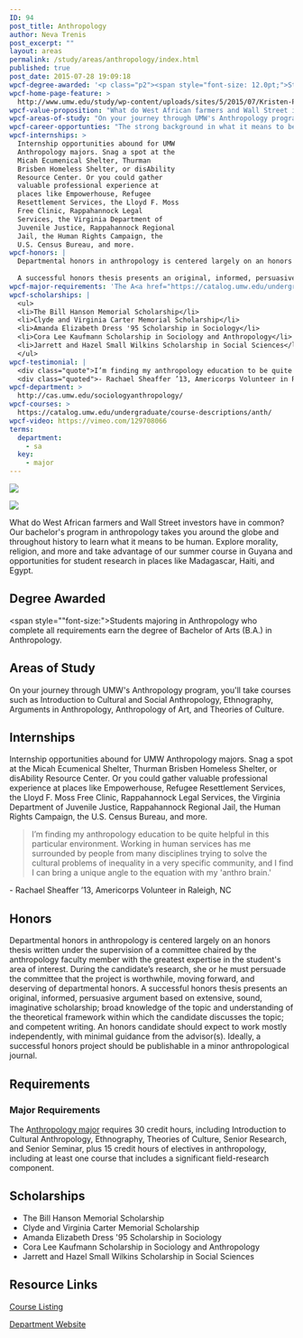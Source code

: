 ```yaml
---
ID: 94
post_title: Anthropology
author: Neva Trenis
post_excerpt: ""
layout: areas
permalink: /study/areas/anthropology/index.html
published: true
post_date: 2015-07-28 19:09:18
wpcf-degree-awarded: '<p class="p2"><span style="font-size: 12.0pt;">Students majoring in Anthropology who complete all requirements earn the degree of Bachelor of Arts (B.A.) in Anthropology.</span></p>'
wpcf-home-page-feature: >
  http://www.umw.edu/study/wp-content/uploads/sites/5/2015/07/Kristen-Powell-3_HP-1024x489e.jpg
wpcf-value-proposition: "What do West African farmers and Wall Street investors have in common? Our bachelor's program in anthropology takes you around the globe and throughout history to learn what it means to be human. Explore morality, religion, and more and take advantage of our summer course in Guyana and opportunities for student research in places like Madagascar, Haiti, and Egypt."
wpcf-areas-of-study: "On your journey through UMW's Anthropology program, you'll take courses such as Introduction to Cultural and Social Anthropology, Ethnography, Arguments in Anthropology, Anthropology of Art, and Theories of Culture."
wpcf-career-opportunties: "The strong background in what it means to be human across the globe, and throughout time, and the experiential learning opportunities you'll gain in completing UMW's Anthropology program will prepare you for a variety of careers. Work in marketing, advertising, diversity training, social advocacy,  historic preservation, community development, communications, international development, genetics counseling, documentary film-making, government, education, you name it."
wpcf-internships: >
  Internship opportunities abound for UMW
  Anthropology majors. Snag a spot at the
  Micah Ecumenical Shelter, Thurman
  Brisben Homeless Shelter, or disAbility
  Resource Center. Or you could gather
  valuable professional experience at
  places like Empowerhouse, Refugee
  Resettlement Services, the Lloyd F. Moss
  Free Clinic, Rappahannock Legal
  Services, the Virginia Department of
  Juvenile Justice, Rappahannock Regional
  Jail, the Human Rights Campaign, the
  U.S. Census Bureau, and more.
wpcf-honors: |
  Departmental honors in anthropology is centered largely on an honors thesis written under the supervision of a committee chaired by the anthropology faculty member with the greatest expertise in the student's area of interest. During the candidate’s research, she or he must persuade the committee that the project is worthwhile, moving forward, and deserving of departmental honors.
  
  A successful honors thesis presents an original, informed, persuasive argument based on extensive, sound, imaginative scholarship; broad knowledge of the topic and understanding of the theoretical framework within which the candidate discusses the topic; and competent writing. An honors candidate should expect to work mostly independently, with minimal guidance from the advisor(s). Ideally, a successful honors project should be publishable in a minor anthropological journal.
wpcf-major-requirements: 'The A<a href="https://catalog.umw.edu/undergraduate/majors/anthropology/#requirementstext">nthropology major</a> requires 30 credit hours, including Introduction to Cultural Anthropology, Ethnography, Theories of Culture, Senior Research, and Senior Seminar, plus 15 credit hours of electives in anthropology, including at least one course that includes a significant field-research component.'
wpcf-scholarships: |
  <ul>
  <li>The Bill Hanson Memorial Scholarship</li>
  <li>Clyde and Virginia Carter Memorial Scholarship</li>
  <li>Amanda Elizabeth Dress '95 Scholarship in Sociology</li>
  <li>Cora Lee Kaufmann Scholarship in Sociology and Anthropology</li>
  <li>Jarrett and Hazel Small Wilkins Scholarship in Social Sciences</li>
  </ul>
wpcf-testimonial: |
  <div class="quote">I’m finding my anthropology education to be quite helpful in this particular environment. Working in human services has me surrounded by people from many disciplines trying to solve the cultural problems of inequality in a very specific community, and I find I can bring a unique angle to the equation with my 'anthro brain.'</div>
  <div class="quoted">- Rachael Sheaffer ’13, Americorps Volunteer in Raleigh, NC</div>
wpcf-department: >
  http://cas.umw.edu/sociologyanthropology/
wpcf-courses: >
  https://catalog.umw.edu/undergraduate/course-descriptions/anth/
wpcf-video: https://vimeo.com/129708066
terms:
  department:
    - sa
  key:
    - major
---
```


<!-- Types Custom Fields: -->
[![](http://www.umw.edu/study/wp-content/uploads/sites/5/2015/07/Kristen-Powell-3_HP-1024x489e.jpg)](http://www.umw.edu/study/wp-content/uploads/sites/5/2015/07/Kristen-Powell-3_HP-1024x489e.jpg)
<!-- End home-page-feature -->

<!-- video -->
[![](https://i.vimeocdn.com/video/521295654_960.jpg)](https://vimeo.com/129708066)
<!-- End video -->

<!-- value-proposition -->
What do West African farmers and Wall Street investors have in common? Our bachelor\'s program in anthropology takes you around the globe and throughout history to learn what it means to be human. Explore morality, religion, and more and take advantage of our summer course in Guyana and opportunities for student research in places like Madagascar, Haiti, and Egypt.
<!-- End value-proposition -->

<!-- degree-awarded -->
## Degree Awarded
<span style=""font-size:">Students majoring in Anthropology who complete all requirements earn the degree of Bachelor of Arts (B.A.) in Anthropology.</span>
<!-- End degree-awarded -->
<!-- areas-of-study -->
## Areas of Study
On your journey through UMW\'s Anthropology program, you\'ll take courses such as Introduction to Cultural and Social Anthropology, Ethnography, Arguments in Anthropology, Anthropology of Art, and Theories of Culture.
<!-- End areas-of-study -->

<!-- internships -->
## Internships
Internship opportunities abound for UMW Anthropology majors. Snag a spot at the Micah Ecumenical Shelter, Thurman Brisben Homeless Shelter, or disAbility Resource Center. Or you could gather valuable professional experience at places like Empowerhouse, Refugee Resettlement Services, the Lloyd F. Moss Free Clinic, Rappahannock Legal Services, the Virginia Department of Juvenile Justice, Rappahannock Regional Jail, the Human Rights Campaign, the U.S. Census Bureau, and more.
<!-- End internships -->

<!-- testimonial -->
> <div class="quote">I’m finding my anthropology education to be quite helpful in this particular environment. Working in human services has me surrounded by people from many disciplines trying to solve the cultural problems of inequality in a very specific community, and I find I can bring a unique angle to the equation with my 'anthro brain.'</div>
<div class="quoted">- Rachael Sheaffer ’13, Americorps Volunteer in Raleigh, NC</div>
<!-- End testimonial -->

<!-- honors -->
## Honors
Departmental honors in anthropology is centered largely on an honors thesis written under the supervision of a committee chaired by the anthropology faculty member with the greatest expertise in the student\'s area of interest. During the candidate’s research, she or he must persuade the committee that the project is worthwhile, moving forward, and deserving of departmental honors. A successful honors thesis presents an original, informed, persuasive argument based on extensive, sound, imaginative scholarship; broad knowledge of the topic and understanding of the theoretical framework within which the candidate discusses the topic; and competent writing. An honors candidate should expect to work mostly independently, with minimal guidance from the advisor(s). Ideally, a successful honors project should be publishable in a minor anthropological journal.
<!-- End honors -->

<!-- requirements -->
## Requirements

<!-- major-requirements -->
### Major Requirements
The A[nthropology major]("https://catalog.umw.edu/undergraduate/majors/anthropology/#requirementstext") requires 30 credit hours, including Introduction to Cultural Anthropology, Ethnography, Theories of Culture, Senior Research, and Senior Seminar, plus 15 credit hours of electives in anthropology, including at least one course that includes a significant field-research component.
<!-- End major-requirements -->

<!-- End requirements -->

<!-- scholarships -->
## Scholarships
- The Bill Hanson Memorial Scholarship
- Clyde and Virginia Carter Memorial Scholarship
- Amanda Elizabeth Dress \'95 Scholarship in Sociology
- Cora Lee Kaufmann Scholarship in Sociology and Anthropology
- Jarrett and Hazel Small Wilkins Scholarship in Social Sciences
<!-- End scholarships -->

<!-- resource-links -->
## Resource Links

<!-- courses -->
[Course Listing](https://catalog.umw.edu/undergraduate/course-descriptions/anth/)

<!-- End courses -->


<!-- department -->
[Department Website](http://cas.umw.edu/sociologyanthropology/)

<!-- End department -->

<!-- End resource-links -->

<!-- End Types Custom Fields -->